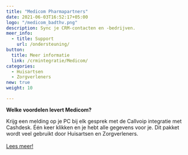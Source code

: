 ```yaml
---
title: "Medicom Pharmapartners"
date: 2021-06-03T16:52:17+05:00
logo: "/medicom_badthv.png"
description: Sync je CRM-contacten en -bedrijven.
meer_info:
  - title: Support
    url: /ondersteuning/
button:
  title: Meer informatie
  link: /crmintegratie/Medicom/
categories:
  - Huisartsen
  - Zorgverleners
new: true
weight: 10

---
```


**Welke voordelen levert Medicom?**

Krijg een melding op je PC bij elk gesprek met de Callvoip integratie met Cashdesk. Één keer klikken en je hebt alle gegevens voor je. Dit pakket wordt veel gebruikt door Huisartsen en Zorgverleners.<br><br><a href="/crmintegratie/Medicom/" class="button">Lees meer!</a>

